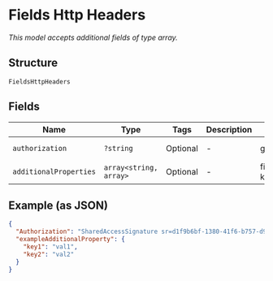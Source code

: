 
# Fields Http Headers

*This model accepts additional fields of type array.*

## Structure

`FieldsHttpHeaders`

## Fields

| Name | Type | Tags | Description | Getter | Setter |
|  --- | --- | --- | --- | --- | --- |
| `authorization` | `?string` | Optional | - | getAuthorization(): ?string | setAuthorization(?string authorization): void |
| `additionalProperties` | `array<string, array>` | Optional | - | findAdditionalProperty(string key): array | additionalProperty(string key, array value): void |

## Example (as JSON)

```json
{
  "Authorization": "SharedAccessSignature sr=d1f9b6bf-1380-41f6-b757-d9805e48392b&sig=EF5tnXClw3MWkb84OkIOUhMH%2FaS1DRD2nXT69QR8RD8%3D&skn=TSCCtoken&se=1648827260410",
  "exampleAdditionalProperty": {
    "key1": "val1",
    "key2": "val2"
  }
}
```

